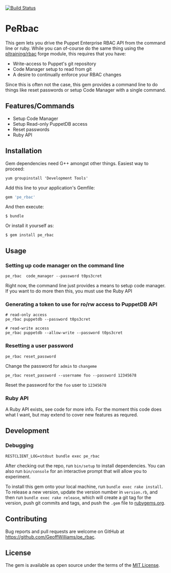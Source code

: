 [![Build Status](https://travis-ci.org/GeoffWilliams/pe_rbac.svg?branch=master)](https://travis-ci.org/GeoffWilliams/pe_rbac)
# PeRbac

This gem lets you drive the Puppet Enterprise RBAC API from the command line or ruby.  While you can of-course do the same thing using the [pltraining/rbac](https://forge.puppet.com/pltraining/rbac) forge module, this requires that you have:
* Write-access to Puppet's git repository
* Code Manager setup to read from git
* A desire to continually enforce your RBAC changes

Since this is often not the case, this gem provides a command line to do things like reset passwords or setup Code Manager with a single command.

## Features/Commands
* Setup Code Manager
* Setup Read-only PuppetDB access
* Reset passwords
* Ruby API

## Installation

Gem dependencies need G++ amongst other things.  Easiest way to proceed:
```
yum groupinstall 'Development Tools'
```

Add this line to your application's Gemfile:

```ruby
gem 'pe_rbac'
```

And then execute:

    $ bundle

Or install it yourself as:

    $ gem install pe_rbac

## Usage

### Setting up code manager on the command line
```
pe_rbac  code_manager --password t0ps3cret
```
Right now, the command line just provides a means to setup code manager.  If you
want to do more then this, you must use the Ruby API

### Generating a token to use for ro/rw access to PuppetDB API
```
# read-only access
pe_rbac puppetdb --password t0ps3cret

# read-write access
pe_rbac puppetdb --allow-write --password t0ps3cret
```

### Resetting a user password
```
pe_rbac reset_password
```
Change the password for `admin` to `changeme`

```
pe_rbac reset_password --username foo --password 12345678
```
Reset the password for the `foo` user to `12345678`

### Ruby API
A Ruby API exists, see code for more info.  For the moment this code does what I want, but may extend to cover new features as requred.


## Development

### Debugging
```
RESTCLIENT_LOG=stdout bundle exec pe_rbac
```

After checking out the repo, run `bin/setup` to install dependencies. You can also run `bin/console` for an interactive prompt that will allow you to experiment.

To install this gem onto your local machine, run `bundle exec rake install`. To release a new version, update the version number in `version.rb`, and then run `bundle exec rake release`, which will create a git tag for the version, push git commits and tags, and push the `.gem` file to [rubygems.org](https://rubygems.org).

## Contributing

Bug reports and pull requests are welcome on GitHub at https://github.com/GeoffWilliams/pe_rbac.


## License

The gem is available as open source under the terms of the [MIT License](http://opensource.org/licenses/MIT).
